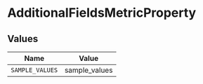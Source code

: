 # AdditionalFieldsMetricProperty


## Values

| Name            | Value           |
| --------------- | --------------- |
| `SAMPLE_VALUES` | sample_values   |